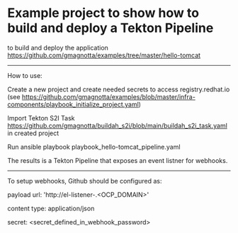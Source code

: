 # Example project to show how to build and deploy a Tekton Pipeline
to build and deploy the application https://github.com/gmagnotta/examples/tree/master/hello-tomcat

---
How to use:

Create a new project and create needed secrets to access registry.redhat.io
(see https://github.com/gmagnotta/examples/blob/master/infra-components/playbook_initialize_project.yaml)

Import Tekton S2I Task https://github.com/gmagnotta/buildah_s2i/blob/main/buildah_s2i_task.yaml in created project

Run ansible playbook playbook_hello-tomcat_pipeline.yaml

The results is a Tekton Pipeline that exposes an event listner for webhooks.

---

To setup webhooks, Github should be configured as:

payload url: 'http://el-listener-<project>.<OCP_DOMAIN>'

content type: application/json

secret: <secret_defined_in_webhook_password>
